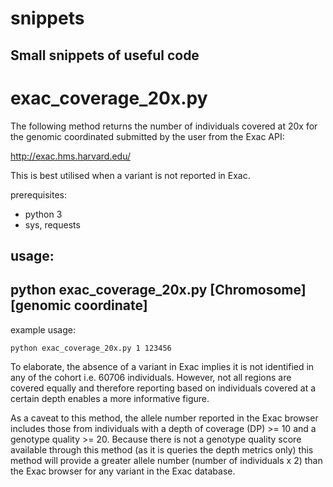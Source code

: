 # snippets
## Small snippets of useful code

# exac_coverage_20x.py

The following method returns the number of individuals covered at 20x for the genomic coordinated submitted by the user
from the Exac API:

http://exac.hms.harvard.edu/

This is best utilised when a variant is not reported in Exac.

prerequisites: 
* python 3
* sys, requests

## usage:

## python exac_coverage_20x.py [Chromosome] [genomic coordinate]

example usage:

    python exac_coverage_20x.py 1 123456

To elaborate, the absence of a variant in Exac implies it is not identified in any of the cohort i.e. 60706 individuals.
However, not all regions are covered equally and therefore reporting based on individuals covered at a certain depth enables
a more informative figure.

As a caveat to this method, the allele number reported in the Exac browser includes those from individuals with a depth of coverage (DP) >= 10 
and a genotype quality >= 20. Because there is not a genotype quality score available through this method (as it is queries the depth metrics only)
this method will provide a greater allele number (number of individuals x 2) than the Exac browser for any variant in the Exac database.
